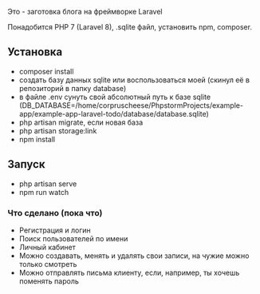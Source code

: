 <p>Это - заготовка блога на фреймворке Laravel</p>

Понадобится PHP 7 (Laravel 8), .sqlite файл, установить npm, composer.

<h2>Установка</h2>
<ul>
<li>composer install</li>
<li>создать базу данных sqlite или воспользоваться моей (скинул её в репозиторий в папку database)</li>
<li>в файле .env сунуть свой абсолютный путь к базе sqlite (DB_DATABASE=/home/corpruscheese/PhpstormProjects/example-app/example-app-laravel-todo/database/database.sqlite)
</li>
<li>php artisan migrate, если новая база</li>
<li>php artisan storage:link</li>
<li>npm install</li>
</ul>

<h2>Запуск</h2>
<ul>
<li>php artisan serve</li>
<li>npm run watch</li>
</ul>

<h3>Что сделано (пока что)</h3>
<ul>
<li>Регистрация и логин</li>
<li>Поиск пользователей по имени</li>
<li>Личный кабинет</li>
<li>Можно создавать, менять и удалять свои записи, на чужие можно только смотреть</li>
<li>Можно отправлять письма клиенту, если, например, ты хочешь поменять пароль</li>
</ul>
